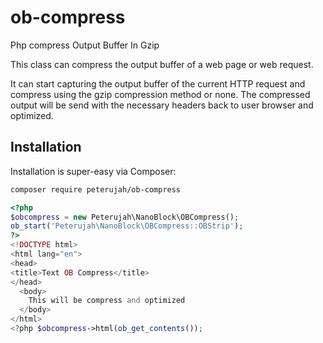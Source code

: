 # ob-compress
Php compress Output Buffer In Gzip

This class can compress the output buffer of a web page or web request.

It can start capturing the output buffer of the current HTTP request and compress using the gzip compression method or none. The compressed output will be send with the necessary headers back to user browser and optimized.

## Installation

Installation is super-easy via Composer:
```md
composer require peterujah/ob-compress
```


```php 
<?php 
$obcompress = new Peterujah\NanoBlock\OBCompress();
ob_start('Peterujah\NanoBlock\OBCompress::OBStrip');
?>
<!DOCTYPE html>
<html lang="en">
<head>
<title>Text OB Compress</title>
</head>
  <body>
    This will be compress and optimized
  </body>
</html>
<?php $obcompress->html(ob_get_contents());
```
